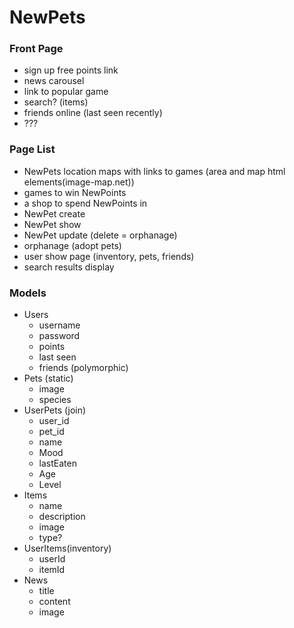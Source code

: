 # NewPets

### Front Page
- sign up free points link
- news carousel
- link to popular game
- search? (items)
- friends online (last seen recently)
- ???

### Page List
- NewPets location maps with links to games (area and map html elements(image-map.net))
- games to win NewPoints
- a shop to spend NewPoints in 
- NewPet create
- NewPet show
- NewPet update (delete = orphanage)
- orphanage (adopt pets)
- user show page (inventory, pets, friends)
- search results display

### Models
- Users
  - username
  - password
  - points
  - last seen
  - friends (polymorphic)
- Pets (static)
  - image
  - species
- UserPets (join)
  - user_id
  - pet_id
  - name
  - Mood
  - lastEaten
  - Age
  - Level
- Items
  - name
  - description
  - image
  - type?
- UserItems(inventory)
  - userId
  - itemId
- News
  - title
  - content
  - image